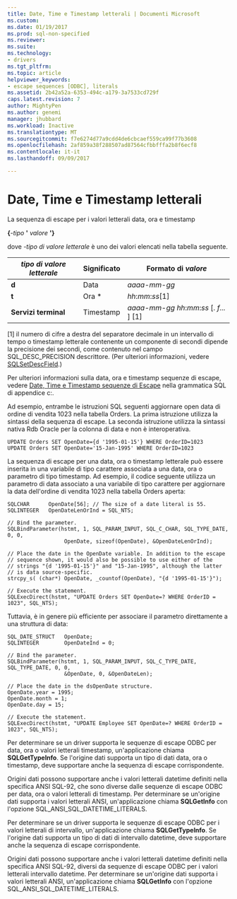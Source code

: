 ```yaml
---
title: Date, Time e Timestamp letterali | Documenti Microsoft
ms.custom: 
ms.date: 01/19/2017
ms.prod: sql-non-specified
ms.reviewer: 
ms.suite: 
ms.technology:
- drivers
ms.tgt_pltfrm: 
ms.topic: article
helpviewer_keywords:
- escape sequences [ODBC], literals
ms.assetid: 2b42a52a-6353-494c-a179-3a7533cd729f
caps.latest.revision: 7
author: MightyPen
ms.author: genemi
manager: jhubbard
ms.workload: Inactive
ms.translationtype: MT
ms.sourcegitcommit: f7e6274d77a9cdd4de6cbcaef559ca99f77b3608
ms.openlocfilehash: 2af859a38f288507ad87564cfbbfffa2b8f6ecf8
ms.contentlocale: it-it
ms.lasthandoff: 09/09/2017

---
```

# <a name="date-time-and-timestamp-literals"></a>Date, Time e Timestamp letterali
La sequenza di escape per i valori letterali data, ora e timestamp  
  
 **{***-tipo* **'** *valore* **'}**   
  
 dove *-tipo di valore letterale* è uno dei valori elencati nella tabella seguente.  
  
|*tipo di valore letterale*|Significato|Formato di *valore*|  
|---------------------|-------------|-----------------------|  
|**d**|Data|*aaaa*-*mm*-*gg*|  
|**t**|Ora *|*hh*:*mm*:*ss*[1]|  
|**Servizi terminal**|Timestamp|*aaaa*-*mm*-*gg* *hh*:*mm*:*ss* [. *f...* ] [1]|  
  
 [1] il numero di cifre a destra del separatore decimale in un intervallo di tempo o timestamp letterale contenente un componente di secondi dipende la precisione dei secondi, come contenuto nel campo SQL_DESC_PRECISION descrittore. (Per ulteriori informazioni, vedere [SQLSetDescField](../../../odbc/reference/syntax/sqlsetdescfield-function.md).)  
  
 Per ulteriori informazioni sulla data, ora e timestamp sequenze di escape, vedere [Date, Time e Timestamp sequenze di Escape](../../../odbc/reference/appendixes/date-time-and-timestamp-escape-sequences.md) nella grammatica SQL di appendice c:.  
  
 Ad esempio, entrambe le istruzioni SQL seguenti aggiornare open data di ordine di vendita 1023 nella tabella Orders. La prima istruzione utilizza la sintassi della sequenza di escape. La seconda istruzione utilizza la sintassi nativa Rdb Oracle per la colonna di data e non è interoperativa.  
  
```  
UPDATE Orders SET OpenDate={d '1995-01-15'} WHERE OrderID=1023  
UPDATE Orders SET OpenDate='15-Jan-1995' WHERE OrderID=1023  
```  
  
 La sequenza di escape per una data, ora o timestamp letterale può essere inserita in una variabile di tipo carattere associata a una data, ora o parametro di tipo timestamp. Ad esempio, il codice seguente utilizza un parametro di data associato a una variabile di tipo carattere per aggiornare la data dell'ordine di vendita 1023 nella tabella Orders aperta:  
  
```  
SQLCHAR      OpenDate[56]; // The size of a date literal is 55.  
SQLINTEGER   OpenDateLenOrInd = SQL_NTS;  
  
// Bind the parameter.  
SQLBindParameter(hstmt, 1, SQL_PARAM_INPUT, SQL_C_CHAR, SQL_TYPE_DATE, 0, 0,  
                  OpenDate, sizeof(OpenDate), &OpenDateLenOrInd);  
  
// Place the date in the OpenDate variable. In addition to the escape  
// sequence shown, it would also be possible to use either of the  
// strings "{d '1995-01-15'}" and "15-Jan-1995", although the latter  
// is data source-specific.  
strcpy_s( (char*) OpenDate, _countof(OpenDate), "{d '1995-01-15'}");  
  
// Execute the statement.  
SQLExecDirect(hstmt, "UPDATE Orders SET OpenDate=? WHERE OrderID = 1023", SQL_NTS);  
```  
  
 Tuttavia, è in genere più efficiente per associare il parametro direttamente a una struttura di data:  
  
```  
SQL_DATE_STRUCT   OpenDate;  
SQLINTEGER        OpenDateInd = 0;  
  
// Bind the parameter.  
SQLBindParameter(hstmt, 1, SQL_PARAM_INPUT, SQL_C_TYPE_DATE, SQL_TYPE_DATE, 0, 0,  
                  &OpenDate, 0, &OpenDateLen);  
  
// Place the date in the dsOpenDate structure.  
OpenDate.year = 1995;  
OpenDate.month = 1;  
OpenDate.day = 15;  
  
// Execute the statement.  
SQLExecDirect(hstmt, "UPDATE Employee SET OpenDate=? WHERE OrderID = 1023", SQL_NTS);  
```  
  
 Per determinare se un driver supporta le sequenze di escape ODBC per data, ora o valori letterali timestamp, un'applicazione chiama **SQLGetTypeInfo**. Se l'origine dati supporta un tipo di dati data, ora o timestamp, deve supportare anche la sequenza di escape corrispondente.  
  
 Origini dati possono supportare anche i valori letterali datetime definiti nella specifica ANSI SQL-92, che sono diverse dalle sequenze di escape ODBC per data, ora o valori letterali di timestamp. Per determinare se un'origine dati supporta i valori letterali ANSI, un'applicazione chiama **SQLGetInfo** con l'opzione SQL_ANSI_SQL_DATETIME_LITERALS.  
  
 Per determinare se un driver supporta le sequenze di escape ODBC per i valori letterali di intervallo, un'applicazione chiama **SQLGetTypeInfo**. Se l'origine dati supporta un tipo di dati di intervallo datetime, deve supportare anche la sequenza di escape corrispondente.  
  
 Origini dati possono supportare anche i valori letterali datetime definiti nella specifica ANSI SQL-92, diversi da sequenze di escape ODBC per i valori letterali intervallo datetime. Per determinare se un'origine dati supporta i valori letterali ANSI, un'applicazione chiama **SQLGetInfo** con l'opzione SQL_ANSI_SQL_DATETIME_LITERALS.

